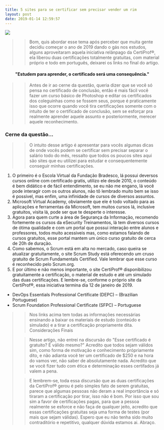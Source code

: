 ```yaml
---
title: 5 sites para se certificar sem precisar vender um rim
layout: post
date: 2019-01-14 12:59:57
---
```

<img style=" max-width: 100%;" src="https://media.licdn.com/media/gcrc/dms/image/C4E12AQFU5zORJkYPkA/article-cover_image-shrink_600_2000/0?e=1553126400&v=beta&t=qbEArE4dJT0ofXZz3hdg4hQpzE42iQd-bpuav2AozxY">

>> Bom, quis abordar esse tema após perceber que muita gente decidiu começar o ano de 2019 dando o gás nos estudos, alguns aproveitaram aquela iniciativa relânpago da CertiProf®, ela liberou duas  certificações totalmente gratuitas, com material próprio e todo em português, deixarei os links  no final do artigo.

#### <center>"Estudem para aprender, o certificado será uma consequência."</center>

>> Antes de ir ao cerne da questão, queria dizer que se você só pensa no certificado de conclusão, então é mais fácil você fazer um curso básico de Photoshop e editar os certificados dos coleguinhas como se fossem seus, porque é praticamente isso que ocorre quando você tira certificações somente com o intuito de ter o certificado de conclusão, sem se esforçar pra realmente aprender aquele assunto e posteriormente, merecer aquele reconhecimento.
### Cerne da questão...
>
>> O intuito desse artigo é apresentar para vocês algumas dicas de onde vocês podem se certificar sem precisar separar o salário todo do mês, ressalto que todos os poucos sites aqui são sites que eu utilizei para estudar e consequentemente conseguir minhas certificações.
>
1. O primeiro é o Escola Virtual da Fundação Bradesco, lá possui deversos cursos online com certificado gratis, utilizo ele desde 2010, o conteúdo é bem didático e de fácil entendimento, se eu não me engano, lá você pode interagir com os outros alunos, não tô lembrado muito bem se isso é possivel, mas enfim, uma infinidade de cursos de diversos assuntos.
2. Microsoft Virtual Academy, obviamente que ele é todo voltado para as aplicações e ferramentas da Microsoft, tem muitos cursos lá, inclusive gratuitos, visita lá, pode ser que te desperte o interesse.
3. Agora para quem curte a área de Segurança da Informação, recomendo fortemente os cursos da eSecurity Treinamentos, lá tem diversos cursos de ótima qualidade e com um portal que possui interação entre alunos e professores, todos muito acessiveis mas, como estamos falando de cursos gratuitos, esse portal mantem um único curso gratuito de cerca de 20h de duração.
4. Como sabemos, o Scrum está em alta no mercado, caso queira se atualizar gratuitamente, o site Scrum Study está oferecendo um cruso gratuito de Scrum Fundamentals Certified. Vale lembrar que esse curso é reconhecido pelo Scrum.org.
5. E por último e não menos importante, o site CertiProf® disponibilizou gratuitamente a certificação, o material de estudo e até um simulado das duas certificações. E lembre-se, conforme o próprio site da CertiProf®, essa iniciativa termina dia 12 de janeiro de 2019.
* DevOps Essentials Professional Certificate (DEPC) – (Brazilian Portuguese)
* Scrum Foundation Professional Certificate (SFPC) – Portuguese

>> Nos links acima tem todas as informações necessárias ensinando a baixar os materiais de estudo (conteúdo e simulado) e a tirar a certificação propriamente dita.
Considerações Finais
>
>> Nesse artigo, não entrei na discursão do "Esse certificado é gratuito? É válido mesmo?" Acredito que todos sejam válidos sim, como forma de motivação e conhecimento própriamente dito, e não adianta você ter um certificado de $250 e na hora do vamos ver, não saber de absolutamente nada. Acredito que se você fizer tudo com ética e determinação esses certifados já valem a pena.
>
>> E lembrem-se, toda essa discursão que as duas certificações da CertiProf® gerou é pelo simples fato de serem gratuitas, parece que algumas pessoas não deram a real importância e só tiraram a certificação por tirar, isso não é bom. Por isso que sou sim a favor de certificações pagas, para que a pessoa realmente se esforce e não faça de qualquer jeito, acredito que essas certificações gratuitas seja uma forma de testes (por mais que sejam válidas). Espero que eu não tenha sido muito contraditório e repetitivo, qualquer dúvida estamos ai. Abraço.


